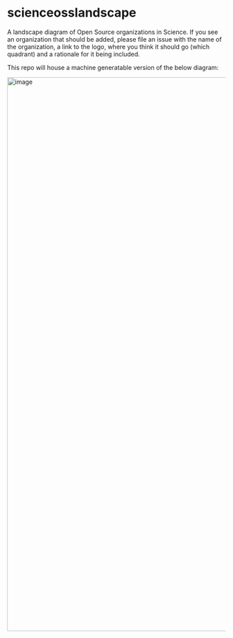 # scienceosslandscape

A landscape diagram of Open Source organizations in Science. If you see an organization that should be added, please file an issue with the name of the organization, a link to the logo, where you think it should go (which quadrant) and a rationale for it being included. 

This repo will house a machine generatable version of the below diagram:

<img width="1278" alt="image" src="https://github.com/orgmycology/scienceosslandscape/assets/119403/6b01e195-93fb-4baf-a18d-b2046613b997">


